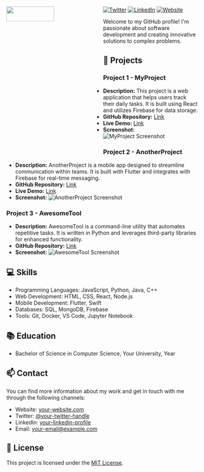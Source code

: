 # <img src="https://media1.giphy.com/media/h408T6Y5GfmXBKW62l/giphy.gif?cid=ecf05e471jwnuf20kl8ua3stx1mk6pxz3m9lzfd9tolhufy2&ep=v1_gifs_related&rid=giphy.gif&ct=g" width="50%" height="10%" align="left">

[![Twitter](https://img.shields.io/twitter/follow/your-twitter-handle?style=social)](https://twitter.com/your-twitter-handle)
[![LinkedIn](https://img.shields.io/badge/LinkedIn-Connect-blue)](https://linkedin.com/in/your-linkedin-profile)
[![Website](https://img.shields.io/badge/Website-Visit-brightgreen)](https://your-website.com)

Welcome to my GitHub profile! I'm passionate about software development and creating innovative solutions to complex problems.

## 🚀 Projects

### Project 1 - MyProject
- **Description:** This project is a web application that helps users track their daily tasks. It is built using React and utilizes Firebase for data storage.
- **GitHub Repository:** [Link](https://github.com/your-username/MyProject)
- **Live Demo:** [Link](https://your-username.github.io/MyProject-demo)
- **Screenshot:** ![MyProject Screenshot](images/myproject_screenshot.png)

### Project 2 - AnotherProject
- **Description:** AnotherProject is a mobile app designed to streamline communication within teams. It is built with Flutter and integrates with Firebase for real-time messaging.
- **GitHub Repository:** [Link](https://github.com/your-username/AnotherProject)
- **Live Demo:** [Link](https://your-username.github.io/AnotherProject-demo)
- **Screenshot:** ![AnotherProject Screenshot](images/anotherproject_screenshot.png)

### Project 3 - AwesomeTool
- **Description:** AwesomeTool is a command-line utility that automates repetitive tasks. It is written in Python and leverages third-party libraries for enhanced functionality.
- **GitHub Repository:** [Link](https://github.com/your-username/AwesomeTool)
- **Screenshot:** ![AwesomeTool Screenshot](images/awesometool_screenshot.png)

## 💻 Skills

- Programming Languages: JavaScript, Python, Java, C++
- Web Development: HTML, CSS, React, Node.js
- Mobile Development: Flutter, Swift
- Databases: SQL, MongoDB, Firebase
- Tools: Git, Docker, VS Code, Jupyter Notebook

## 📚 Education

- Bachelor of Science in Computer Science, Your University, Year

## 📫 Contact

You can find more information about my work and get in touch with me through the following channels:

- Website: [your-website.com](https://your-website.com)
- Twitter: [@your-twitter-handle](https://twitter.com/your-twitter-handle)
- LinkedIn: [your-linkedin-profile](https://linkedin.com/in/your-linkedin-profile)
- Email: your-email@example.com

## 📝 License

This project is licensed under the [MIT License](LICENSE).


